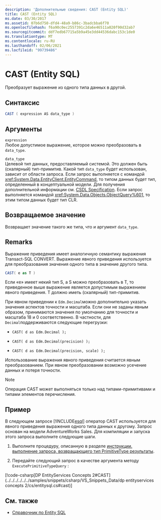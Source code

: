 ```yaml
---
description: 'Дополнительные сведения: CAST (Entity SQL)'
title: CAST (Entity SQL)
ms.date: 03/30/2017
ms.assetid: 07b6d750-dfd4-48a9-b86c-3badcbba6f70
ms.openlocfilehash: f6a90c0ec2557391c2da6e46511a020f90d32ab7
ms.sourcegitcommit: ddf7edb67715a5b9a45e3dd44536dabc153c1de0
ms.translationtype: MT
ms.contentlocale: ru-RU
ms.lasthandoff: 02/06/2021
ms.locfileid: "99739486"
---
```

# <a name="cast-entity-sql"></a>CAST (Entity SQL)

Преобразует выражение из одного типа данных в другой.  
  
## <a name="syntax"></a>Синтаксис  
  
```csharp
CAST ( expression AS data_type )  
```  
  
## <a name="arguments"></a>Аргументы  

 `expression`  
 Любое допустимое выражение, которое можно преобразовать в `data_type`.  
  
 `data_type`  
 Целевой тип данных, предоставляемый системой. Это должен быть (скалярный) тип-примитив. Какой тип `data_type` будет использован, зависит от области запроса. Если запрос выполняется с командой <xref:System.Data.EntityClient.EntityCommand>, то типом данных будет тип, определенный в концептуальной модели. Для получения дополнительной информации см. [CSDL Specification](/ef/ef6/modeling/designer/advanced/edmx/csdl-spec). Если запрос выполняется командой <xref:System.Data.Objects.ObjectQuery%601>, то этим типом данных будет тип CLR.  
  
## <a name="return-value"></a>Возвращаемое значение  

 Возвращает значение такого же типа, что и аргумент `data_type`.  
  
## <a name="remarks"></a>Remarks  

 Выражение приведения имеет аналогичную семантику выражения Transact-SQL CONVERT. Выражение явного приведения используется для преобразования значения одного типа в значение другого типа.  
  
```csharp
CAST( e as T )  
```  
  
 Если «e» имеет некий тип S, а S можно преобразовать в T, то приведенное выше выражение является допустимым выражением явного приведения. Т должно иметь (скалярный) тип-примитив.  
  
 При явном приведении к `Edm.Decimal`можно дополнительно указать значения аспектов точности и масштаба. Если они не заданы явным образом, принимаются значения по умолчанию для точности и масштаба 18 и 0 соответственно. В частности, для `Decimal`поддерживаются следующие перегрузки:  
  
- `CAST( d as Edm.Decimal );`  
  
- `CAST( d as Edm.Decimal(precision) );`  
  
- `CAST( d as Edm.Decimal(precision, scale) );`  
  
 Использование выражения явного приведения считается явным преобразованием. При явном преобразовании возможно усечение данных и потеря точности.  
  
> [!NOTE]
> Операция CAST может выполняться только над типами-примитивами и типами элементов перечисления.  
  
## <a name="example"></a>Пример  

 В следующем запросе [!INCLUDE[esql](../../../../../../includes/esql-md.md)] оператор CAST используется для явного приведения выражения одного типа данных к другому. Запрос основан на модели AdventureWorks Sales. Для компиляции и запуска этого запроса выполните следующие шаги.  
  
1. Выполните процедуру, описанную в разделе [инструкции. выполнение запроса, возвращающего тип PrimitiveType результаты](../how-to-execute-a-query-that-returns-primitivetype-results.md).  
  
2. Передайте следующий запрос в качестве аргумента методу `ExecutePrimitiveTypeQuery` :  
  
 [!code-csharp[DP EntityServices Concepts 2#CAST](../../../../../../samples/snippets/csharp/VS_Snippets_Data/dp entityservices concepts 2/cs/entitysql.cs#cast)]  
  
## <a name="see-also"></a>См. также

- [Справочник по Entity SQL](entity-sql-reference.md)
